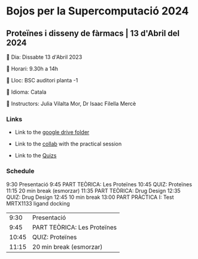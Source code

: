 # Bojos per la Supercomputació 2024
## Proteïnes i disseny de fàrmacs | 13 d'Abril del 2024

📌 Dia: Dissabte 13 d'Abril 2023

📌 Horari: 9.30h a 14h

📌 Lloc: BSC auditori planta -1

📌 Idioma: Catala

📌 Instructors: Julia Vilalta Mor, Dr Isaac Filella Mercè

### Links
* Link to the [google drive folder](https://drive.google.com/drive/folders/1JTnejrLD9h-pYbHjsg55lG_ri0cIgNST?usp=drive_link)

* Link to the [collab](https://colab.research.google.com/drive/1tdGtmKn16L-Duwb2JSLd-cxJfRoliX9f?pli=1#scrollTo=Sa8zkn4NlfOs) with the practical session

* Link to the [Quizs]()

### Schedule
9:30 Presentació
9:45 PART TEÒRICA: Les Proteïnes
10:45 QUIZ: Proteïnes
11:15 20 min break (esmorzar)
11:35 PART TEÒRICA: Drug Design
12:35 QUIZ: Drug Design
12:45 10 min break
13:00 PART PRÀCTICA I: Test MRTX1133 ligand docking

<table>
  <tr>
    <td>9:30</td>
    <td>Presentació</td>
  </tr>
  <tr>
    <td>9:45</td>
    <td>PART TEÒRICA: Les Proteïnes</td>
  </tr>
  </tr>
    <tr>
    <td>10:45</td>
    <td>QUIZ: Proteïnes</td>
  </tr>
  </tr>
    <tr>
    <td>11:15</td>
    <td>20 min break (esmorzar)</td>
  </tr>
</table>
